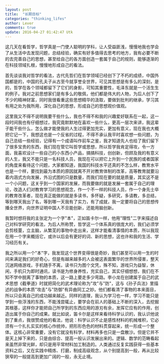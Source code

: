 ```yaml
---
layout: post
title:  "长期目标"
categories: "thinking_lifes"
author: Lever
comments: true
update: 2016-04-27 01:42:47 Utk
---
```

这几天在看哲学，哲学真是一门使人聪明的学科，让人受益匪浅，慢慢地我也学会了从生活中去发现问题，总结经验，确实有好多值得去思考的地方，我有必要不断的去完善自己的思想，甚至给自己的各方面创造一套属于自己的规则，能够逐渐的在科技领域扎根，慢慢地形成自己的看法。

<!--more-->
首先谈谈我对哲学的看法，古代先哲们在哲学领域已经创下了不朽的成绩，中国外国都是的，中国的孔夫子从古至今就享誉全世界，可见其思想是有多么的深刻，是的，哲学在各个领域都留下了它们的身影，可知其重要性，毛泽东就是一个活生生的例子。我对之前思想家们是有多么的敬佩，他们都是伟大的人物，为后人创下了不少的精神财富，同时我很看重这些思想精华的汲取，要做到批判的继承，学习其有用之处为我所用，深化自己的思想，形成自己的思想观价值观。

这里我又不得不说明我要干些什么，我也不得不和我的兴趣爱好联系在一起，这一段时间我也有仔细想过，我究竟默默地在喜欢一些什么，更高一层次来讲，我这辈子能干些什么，怎么做才能使我的人生过得更加充实，更加有意义，现在我也大概把它记一下，我想这也是一个反省的过程，不得不承认我平时喜欢想一些问题，为自己总结一些经验，记得有一个成语叫作前车之鉴，我才知道先人也给了我们留下了很多宝贵的东西，我们现在管它叫哲学或思想，所以哲学我肯定得攻，令一方面，我喜欢设计一些自己的小东西小产品，搞搞科技，创创新，但顾及我的有意义的人生，我又不能只是一名科技人员，我现在可以把它上升到一个民族的或者国家的角度来看待这个问题，大家都知道，我国的科技水平还真的不怎么样，教育水平也是一个样，要找到最为本质的原因就离不开对教育体制的改革，高等教育就要沿着内涵式方向发展，外沿式图的只是数量，而我们现在要的就是质量，其实这不是一个小问题，这关乎到一个国家的发展，而我要做的就是发展一套属于自己的理论，改造人们对教育学习的思想观念，作一个不一样的科技人员，作一个身先士卒的教育改革者，现在真正能做的就是多读书，多怀疑，多研究，多请教，多总结，等到哪天我出了名，等到哪一天我有了实力，有了成就，我一定要将自己的思想传播全世界，向世界证明中国人不旦能创新，还能用脑创新。

我暂时想将我的主张定为一个字"本"，正如笛卡尔一样，他用"理性"二字来描述自己对科学研究的看法，为后人所称赞，哲学这一个体系真的很庞大的，我们必须学会剪枝蔓，立主脑，从繁芜的事物中走出来，这样才能看清事情的本质，所以我现在用一个字来概括它，或许以后会有更好的词、新的思想，这也许和我的生活、学习经历有关。

我之所以用一个"本"字，我发现这个世界变得很是奇妙，我们甚至可以用一生的时间来满足我们的好奇心，但是有越来越多的人会被这表面繁华的世界所侵害，整天沉迷网络游戏，手机随手不离，读书只为图个文凭，殊不知，游戏只为益智，休闲，手机只为即时通讯，读书是为修身养性，充实自己，其实仔细想想，我们在不知不学中脱离了事物的本质，这一路上要走多少弯路。李小龙在创建属于自己的武术思想《截拳道》时就把简化的武术理论称为"攻"与"防"，这与《孙子兵法》里描述的战争的本质"攻击"与"防御"有异曲同工之妙。他们都看清了事物的本来面目，所以只会离自己的成功越来越近。同样的道理，我认为学习也一样，学习不能只是学到一些浮浅的东西，不能浅尝辄止，要学会在前人的基础上不断的深入，去挖掘其根基，这样你才能把自己所学到的东西应用的游刃有余，发挥它应有的作用，创造出属于你自己的成果。就比如说，笛卡尔是这样来看待科学认识的，我认识他说到了重点，我很赞成他的看法，他说：科学认识不止是感性材料的机械堆积，它必须有一个扎扎实实的核心作统帅，把形形色色的材料贯穿起来，统一形成一个整体。这核心非常重要，没有它就没有科学，材料再多也只是一盘散沙。但是它并不是天上掉下来的，只是由综合、提高一般认识发展出来的。逻辑、数学的范畴看起来虽然非常光鲜，却只是用平常材料加工制造的。人类通过反复实践获得一些基本资料之后，又在实践中精炼、打磨，制成高级观念，从个别提高到一般，再从比较狭窄的一般提高到更加广阔的一般，永无止境。